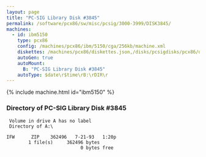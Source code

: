 ```yaml
---
layout: page
title: "PC-SIG Library Disk #3845"
permalink: /software/pcx86/sw/misc/pcsig/3000-3999/DISK3845/
machines:
  - id: ibm5150
    type: pcx86
    config: /machines/pcx86/ibm/5150/cga/256kb/machine.xml
    diskettes: /machines/pcx86/diskettes.json,/disks/pcsigdisks/pcx86/diskettes.json
    autoGen: true
    autoMount:
      B: "PC-SIG Library Disk #3845"
    autoType: $date\r$time\rB:\rDIR\r
---
```


{% include machine.html id="ibm5150" %}

### Directory of PC-SIG Library Disk #3845

     Volume in drive A has no label
     Directory of A:\

    IFW      ZIP    362496   7-21-93   1:20p
            1 file(s)     362496 bytes
                               0 bytes free
